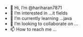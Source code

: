 - 👋 Hi, I’m @hariharan7871
- 👀 I’m interested in ...it fields
- 🌱 I’m currently learning ...java
- 💞️ I’m looking to collaborate on ...
- 📫 How to reach me ...

<!---
hariharan7871/hariharan7871 is a ✨ special ✨ repository because its `README.md` (this file) appears on your GitHub profile.
You can click the Preview link to take a look at your changes.
--->
